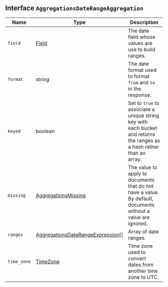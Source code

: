 ## Interface `AggregationsDateRangeAggregation`

| Name | Type | Description |
| - | - | - |
| `field` | [Field](./Field.md) | The date field whose values are use to build ranges. |
| `format` | string | The date format used to format `from` and `to` in the response. |
| `keyed` | boolean | Set to `true` to associate a unique string key with each bucket and returns the ranges as a hash rather than an array. |
| `missing` | [AggregationsMissing](./AggregationsMissing.md) | The value to apply to documents that do not have a value. By default, documents without a value are ignored. |
| `ranges` | [AggregationsDateRangeExpression](./AggregationsDateRangeExpression.md)[] | Array of date ranges. |
| `time_zone` | [TimeZone](./TimeZone.md) | Time zone used to convert dates from another time zone to UTC. |
